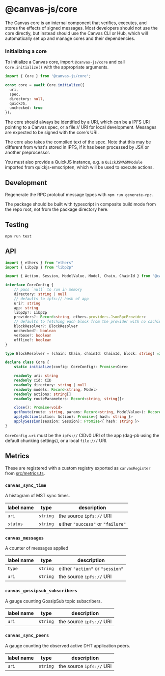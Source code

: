 # @canvas-js/core

The Canvas core is an internal component that verifies, executes, and
stores the effects of signed messages. Most developers should not use
the core directly, but instead should use the Canvas CLI or  Hub,
which will automatically set up and manage cores and their dependencies.

### Initializing a core

To initialize a Canvas core, import `@canvas-js/core` and call
`Core.initialize()` with the appropriate arguments.

```typescript
import { Core } from '@canvas-js/core';

const core = await Core.initialize({
  uri,
  spec,
  directory: null,
  quickJS,
  unchecked: true
});
```

The core should always be identified by a URI, which can be a IPFS URI
pointing to a Canvas spec, or a file:// URI for local
development. Messages are expected to be signed with the core's URI.

The core also takes the compiled text of the spec. Note that this may be
different from what's stored in IPFS, if it has been processed by JSX
or another preprocessor.

You must also provide a QuickJS instance, e.g. a `QuickJSWASMModule`
imported from quickjs-emscripten, which will be used to execute
actions.


## Development

Regenerate the RPC protobuf message types with `npm run generate-rpc`.

The package should be built with typescript in composite build mode from the repo root, not from the package directory here.


## Testing

```
npm run test
```


## API

```typescript
import { ethers } from "ethers"
import { Libp2p } from "libp2p"

import { Action, Session, ModelValue, Model, Chain, ChainId } from "@canvas-js/interfaces"

interface CoreConfig {
	// pass `null` to run in memory
	directory: string | null
	// defaults to ipfs:// hash of app
	uri?: string
	app: string
	libp2p?: Libp2p
	providers?: Record<string, ethers.providers.JsonRpcProvider>
	// defaults to fetching each block from the provider with no caching
	blockResolver?: BlockResolver
	unchecked?: boolean
	verbose?: boolean
	offline?: boolean
}

type BlockResolver = (chain: Chain, chainId: ChainId, block: string) => Promise<ethers.providers.Block>

declare class Core {
	static initialize(config: CoreConfig): Promise<Core>

	readonly uri: string
	readonly cid: CID
	readonly directory: string | null
	readonly models: Record<string, Model>
	readonly actions: string[]
	readonly routeParameters: Record<string, string[]>

	close(): Promise<void>
	getRoute(route: string, params: Record<string, ModelValue>): Record<string, ModelValue>[]
	applyAction(action: Action): Promise<{ hash: string }>
	applySession(session: Session): Promise<{ hash: string }>
}
```

`CoreConfig.uri` must be the `ipfs://` CIDv0 URI of the app (dag-pb using the default chunking settings), or a local `file:///` URI.


## Metrics

These are registered with a custom registry exported as `canvasRegister` from [src/metrics.ts](./src/metrics.ts).

### `canvas_sync_time`

A histogram of MST sync times.

| label name | type     | description                       |
| ---------- | -------- | --------------------------------- |
| `uri`      | `string` | the source `ipfs://` URI          |
| `status`   | `string` | either `"success"` or `"failure"` |

### `canvas_messages`

A counter of messages applied

| label name | type     | description                      |
| ---------- | -------- | -------------------------------- |
| `type`     | `string` | either `"action"` or `"session"` |
| `uri`      | `string` | the source `ipfs://` URI         |

### `canvas_gossipsub_subscribers`

A gauge counting GossipSub topic subscribers.

| label name | type     | description              |
| ---------- | -------- | ------------------------ |
| `uri`      | `string` | the source `ipfs://` URI |

### `canvas_sync_peers`

A gauge counting the observed active DHT application peers.

| label name | type     | description              |
| ---------- | -------- | ------------------------ |
| `uri`      | `string` | the source `ipfs://` URI |
